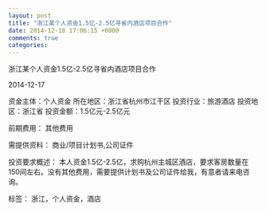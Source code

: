 ```yaml
---
layout: post
title: "浙江某个人资金1.5亿-2.5亿寻省内酒店项目合作"
date: 2014-12-18 17:06:15 +0800
comments: true
categories: 
---
```

浙江某个人资金1.5亿-2.5亿寻省内酒店项目合作



2014-12-17

资金主体：个人资金
所在地区：浙江省杭州市江干区
投资行业：旅游酒店
投资地区：浙江省
投资金额：1.5亿元-2.5亿元

前期费用：
其他费用

需提供资料：
商业/项目计划书,公司证件

投资要求概述：
本人资金1.5亿-2.5亿，求购杭州主城区酒店，要求客房数量在150间左右。没有其他费用，需要提供计划书及公司证件给我，有意者请来电咨询。

标签：
浙江，个人资金，酒店

